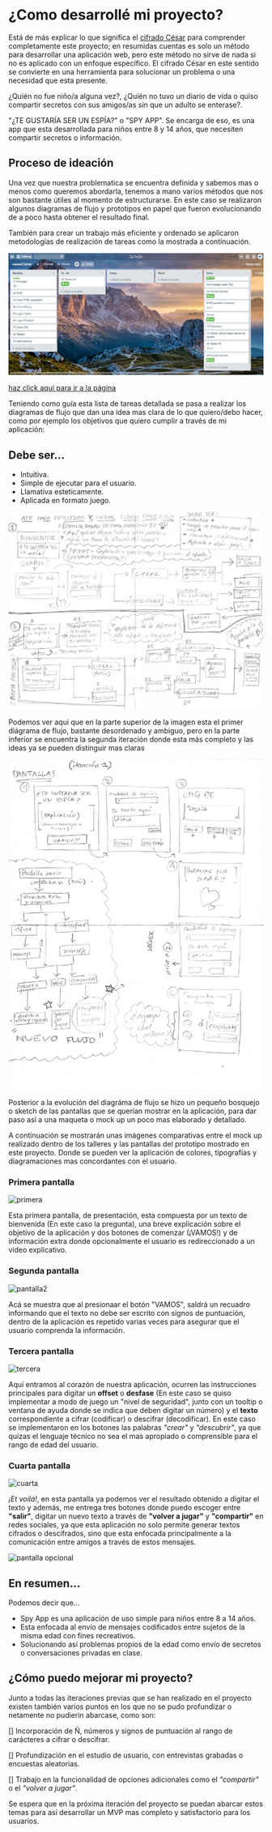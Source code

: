 # ¿Como desarrollé mi proyecto?

Está de más explicar lo que significa el [cifrado César](https://en.wikipedia.org/wiki/Caesar_cipher) para comprender completamente este proyecto; en resumidas cuentas es solo un método para desarrollar una aplicación web, pero este método no sirve de nada si no es aplicado con un enfoque específico. El cifrado César en este sentido se convierte en una herramienta para solucionar un problema o una necesidad que esta presente. 

¿Quién no fue niño/a alguna vez?, ¿Quién no tuvo un diario de vida o quiso compartir secretos con sus amigos/as sin que un adulto se enterase?.

"¿TE GUSTARÍA SER UN ESPÍA?" o "SPY APP". Se encarga de eso, es una app que esta desarrollada para niños entre 8 y 14 años, que necesiten compartir secretos o información.

## Proceso de ideación 

Una vez que nuestra problematica se encuentra definida y sabemos mas o menos como queremos abordarla, tenemos a mano varios métodos que nos son bastante útiles al momento de estructurarse. En este caso se realizaron algunos diagramas de flujo y prototipos en papel que fueron evolucionando de a poco hasta obtener el resultado final.

También para crear un trabajo más eficiente y ordenado se aplicaron metodologías de realización de tareas como la mostrada a continuación.

![trello](https://github.com/ivonneflowers/SCL008-Cipher/blob/master/imagenesreadme/trello.jpg)

[haz click aquí para ir a la página](https://trello.com/b/xDhHExYK/caesarcipher)

Teniendo como guía esta lista de tareas detallada se pasa a realizar los diagramas de flujo que dan una idea mas clara de lo que quiero/debo hacer, como por ejemplo los objetivos que quiero cumplir a través de mi aplicación: 

## Debe ser...
- Intuitiva.
- Simple de ejecutar para el usuario.
- Llamativa esteticamente.
- Aplicada en formato juego. 

![diagrama de flujo](https://github.com/ivonneflowers/SCL008-Cipher/blob/master/imagenesreadme/Scan.jpg)

Podemos ver aquí que en la parte superior de la imagen esta el primer diágrama de flujo, bastante desordenado y ambiguo, pero en la parte inferior se encuentra la segunda iteración donde esta más completo y las ideas ya se pueden distinguir mas claras 

![diagrama de flujo2](https://github.com/ivonneflowers/SCL008-Cipher/blob/master/imagenesreadme/Scan1.jpg)

Posterior a la evolución del diagráma de flujo se hizo un pequeño bosquejo o sketch de las pantallas que se querían mostrar en la aplicación, para dar paso así a una maqueta o mock up un poco mas elaborado y detallado.

 A continuación se mostrarán unas imágenes comparativas entre el mock up realizado dentro de los talleres y las pantallas del prototipo mostrado en este proyecto. Donde se pueden ver la aplicación de colores, tipografías y diagramaciones mas concordantes con el usuario.

### Primera pantalla 

![primera](https://github.com/ivonneflowers/SCL008-Cipher/blob/master/imagenesreadme/Sin%20título-1.jpg)

Esta primera pantalla, de presentación, esta compuesta por un texto de bienvenida (En este caso la pregunta), una breve explicación sobre el objetivo de la aplicación y dos botones de comenzar (¡VAMOS!) y de información extra donde opcionalmente el usuario es redireccionado a un video explicativo. 



### Segunda pantalla 
![pantalla2](https://github.com/ivonneflowers/SCL008-Cipher/blob/master/imagenesreadme/Sin%20título-2.jpg)

 Acá se muestra que al presionaar el botón "VAMOS", saldrá un recuadro informando que el texto no debe ser escrito con signos de puntuación, dentro de la aplicación es repetido varias veces para asegurar que el usuario comprenda la información. 


 ### Tercera pantalla  

![tercera](https://github.com/ivonneflowers/SCL008-Cipher/blob/master/imagenesreadme/Sin%20título-3.jpg)

Aquí entramos al corazón de nuestra aplicación, ocurren las instrucciones principales para digitar un **offset** o **desfase** (En este caso se quiso implementar a modo de juego un "nivel de seguridad", junto con un tooltip o ventana de ayuda donde se indica que deben digitar un número) y el **texto** correspondiente a cifrar (codificar) o descifrar (decodificar). En este caso se implementaron en los botones las palabras *"crear"* y *"descubrir"*, ya que quizas el lenguaje técnico no sea el mas apropiado o comprensible para el rango de edad del usuario. 

### Cuarta pantalla 

![cuarta](https://github.com/ivonneflowers/SCL008-Cipher/blob/master/imagenesreadme/Sin%20título-4.jpg)

*¡Et voilá!*, en esta pantalla ya podemos ver el resultado obtenido a digitar el texto y además, me entrega tres botones donde puedo escoger entre **"salir"**, digitar un nuevo texto a través de **"volver a jugar"** y **"compartir"** en redes sociales, ya que esta aplicación no solo permite generar textos cifrados o descifrados, sino que esta enfocada principalmente a la comunicación entre amigos a través de estos mensajes. 

![pantalla opcional](https://github.com/ivonneflowers/SCL008-Cipher/blob/master/imagenesreadme/Sin%20título-5.jpg)

## En resumen... 
Podemos decir que... 

- Spy App es una aplicación de uso simple para niños entre 8 a 14 años. 
- Esta enfocada al envío de mensajes codificados entre sujetos de la misma edad con fines recreativos. 
- Solucionando así problemas propios de la edad como envío de secretos o conversaciones privadas en clase.

## ¿Cómo puedo mejorar mi proyecto? 

Junto a todas las iteraciones previas que se han realizado en el proyecto existen también varios puntos en los que no se pudo profundizar o netamente no pudierin abarcase, como son:

[] Incorporación de Ñ, números y signos de puntuación al rango de carácteres a cifrar o descifrar.

[] Profundización en el estudio de usuario, con entrevistas grabadas o encuestas aleatorias. 

[] Trabajo en la funcionalidad de opciones adicionales como el *"compartir"* o el *"volver a jugar"*.

Se espera que en la próxima iteración del proyecto se puedan abarcar estos temas para así desarrollar un MVP mas completo y satisfactorio para los usuarios. 






































